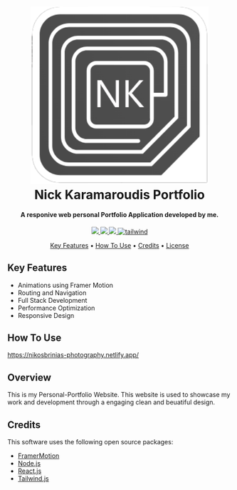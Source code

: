 
<h1 align="center">
  <br>
  <img src="personal-portfolio/src/assets/Logo.png" width="400">
  <br>
 Nick Karamaroudis Portfolio
  <br>
</h1>

<h4 align="center">A responive web personal Portfolio Application developed by me.</h4>

<p align="center">
  <a href="https://www.framer.com/motion/">
    <img src="https://img.shields.io/badge/FramerMotion%20-%20%230055FF?style=for-the-badge&logo=Framer">
  </a>
  <a href="https://react.dev/">
    <img src="https://img.shields.io/badge/react-%2320232a.svg?style=for-the-badge&logo=react&logoColor=%2361DAFB">
  </a>
   <a href="https://nodejs.org/">
    <img src="https://img.shields.io/badge/node.js-6DA55F?style=for-the-badge&logo=node.js&logoColor=white">
  </a>
  <a href="https://tailwindcss.com/">
    <img src="https://img.shields.io/badge/tailwindcss-%2338B2AC.svg?style=for-the-badge&logo=tailwind-css&logoColor=white"
         alt="tailwind">
  </a>
</p>
<p align="center">
  <a href="#key-features">Key Features</a> •
  <a href="#how-to-use">How To Use</a> •
  <a href="#credits">Credits</a> •
  <a href="#license">License</a>
  </p>


## Key Features

* Animations using Framer Motion
* Routing and Navigation 
* Full Stack Development
* Performance Optimization
* Responsive Design



## How To Use
https://nikosbrinias-photography.netlify.app/


## Overview

This is my Personal-Portfolio Website. This website is used to showcase my work and development through a engaging clean and beuatiful design. 


## Credits

This software uses the following open source packages:

- [FramerMotion](https://www.framer.com/motion/)
- [Node.js](https://nodejs.org/)
- [React.js](https://react.dev/)
- [Tailwind.js](https://tailwindcss.com/)




